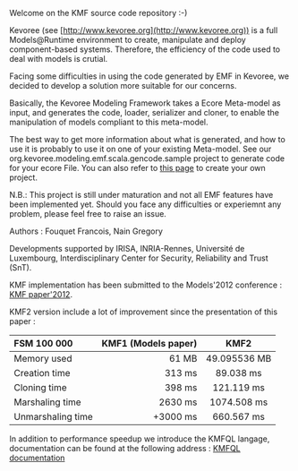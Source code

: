 Welcome on the KMF source code repository :-)

Kevoree (see [http://www.kevoree.org](http://www.kevoree.org)) is a full Models@Runtime environment to create, manipulate and deploy component-based systems.
Therefore, the efficiency of the code used to deal with models is crutial.

Facing some difficulties in using the code generated by EMF in Kevoree,
we decided to develop a solution more suitable for our concerns.

Basically, the Kevoree Modeling Framework takes a Ecore Meta-model as input, and generates the code, loader, serializer and cloner,
 to enable the manipulation of models compliant to this meta-model.

The best way to get more information about what is generated, and how to use it is probably to use it on one of your existing Meta-model.
See our org.kevoree.modeling.emf.scala.gencode.sample project to generate code for your ecore File. You can also refer to [this page](https://github.com/dukeboard/kevoree-modeling-framework/wiki/Getting-started) to create your own project.


N.B.: This project is still under maturation and not all EMF features have been implemented yet.
Should you face any difficulties or experiemnt any problem, please feel free to raise an issue.

Authors : Fouquet Francois, Nain Gregory

Developments supported by IRISA, INRIA-Rennes, Université de Luxembourg, Interdisciplinary Center for Security, Reliability and Trust (SnT).




KMF implementation has been submitted to the Models'2012 conference : [KMF paper'2012](http://hal.archives-ouvertes.fr/docs/00/71/45/58/PDF/emfatruntime.pdf).

KMF2 version include a lot of improvement since the presentation of this paper :

| FSM 100 000 | KMF1 (Models paper) | KMF2 |
|:-----------|------------:|:------------:|
| Memory used       |        61 MB |     49.095536 MB     |
| Creation time     |      313 ms |    89.038 ms    |
| Cloning time       |        398 ms |     121.119 ms     |
| Marshaling time         |          2630 ms |      1074.508 ms      |
| Unmarshaling time       |       +3000 ms |    660.567 ms    |

In addition to performance speedup we introduce the KMFQL langage, documentation can be found at the following address : [KMFQL documentation](https://github.com/dukeboard/kevoree-modeling-framework/blob/master/doc/kmf_path.md)